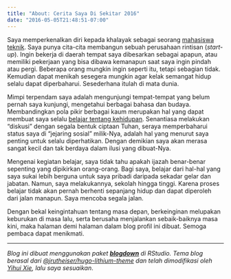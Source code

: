 ```yaml
---
title: "About: Cerita Saya Di Sekitar 2016"
date: "2016-05-05T21:48:51-07:00"
---
```


Saya memperkenalkan diri kepada khalayak sebagai seorang [mahasiswa teknik](https://medium.com/efekrumahbaca/kalkulasi-hidup-b478a8236ebc). Saya punya cita-cita membangun sebuah perusahaan rintisan (*start-up*). Ingin bekerja di daerah tempat saya dibesarkan sebagai apapun, atau memiliki pekerjaan yang bisa dibawa kemanapun saat saya ingin pindah atau pergi. Beberapa orang mungkin ingin seperti itu, tetapi sebagian tidak. Kemudian dapat menikah sesegera mungkin agar kelak semangat hidup selalu dapat diperbaharui. Sesederhana itulah di mata dunia.

Mimpi terpendam saya adalah mengunjungi tempat-tempat yang belum pernah saya kunjungi, mengetahui berbagai bahasa dan budaya. Membandingkan pola pikir berbagai kaum merupakan hal yang dapat membuat saya selalu [belajar tentang kehidupan](https://t.me/cpauthor). Senantiasa melakukan “diskusi” dengan segala bentuk ciptaan Tuhan, seraya memperbaharui status saya di “jejaring sosial” milik-Nya, adalah hal yang menurut saya penting untuk selalu diperhatikan. Dengan demikian saya akan merasa sangat kecil dan tak berdaya dalam ilusi yang dibuat-Nya.

Mengenai kegiatan belajar, saya tidak tahu apakah ijazah benar-benar sepenting yang dipikirkan orang-orang. Bagi saya, belajar dari hal-hal yang saya sukai lebih berguna untuk saya pribadi daripada sekadar gelar dan jabatan. Namun, saya melakukannya, sekolah hingga tinggi. Karena proses belajar tidak akan pernah berhenti sepanjang hidup dan dapat diperoleh dari jalan manapun. Saya mencoba segala jalan.

Dengan bekal keingintahuan tentang masa depan, berkeinginan melupakan keburukan di masa lalu, serta berusaha menjalankan sebaik-baiknya masa kini, maka halaman demi halaman dalam blog profil ini dibuat. Semoga pembaca dapat menikmati.

---

*Blog ini dibuat menggunakan paket* [***blogdown***](https://github.com/rstudio/blogdown) *di RStudio. Tema blog berasal dari* [*@jrutheiser/hugo-lithium-theme*](https://github.com/jrutheiser/hugo-lithium-theme) *dan telah dimodifikasi oleh* [*Yihui Xie*](https://github.com/yihui/hugo-lithium)*, lalu saya sesuaikan*.